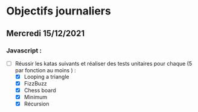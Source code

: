 # Objectifs journaliers

## Mercredi 15/12/2021


### Javascript :

* [ ] Réussir les katas suivants et réaliser des tests unitaires pour chaque (5  par fonction au moins ) :
    * [x] Looping a triangle
    * [x] FizzBuzz
    * [x] Chess board
    * [x] Minimum
    * [x] Récursion
